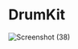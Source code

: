 # DrumKit


![Screenshot (38)](https://user-images.githubusercontent.com/85561210/151017827-67a91a01-8c15-4d78-b538-47c116c134c1.png)
